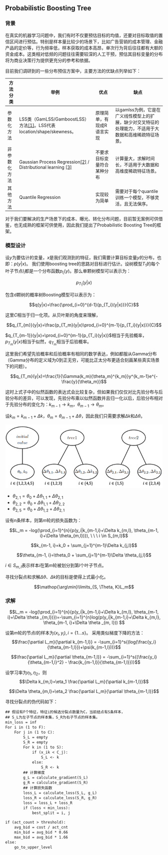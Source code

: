 
## Probabilistic Boosting Tree

### 背景

在真实的机器学习问题中，我们有时不仅要预估目标的均值，还要对目标取值的置信区间进行预估。特别是样本量比较少的场景下，比如广告营销的成本管理、金融产品的定价等，行为频率低，样本获取的成本高昂，单次行为背后往往都有大额的资金成本。这类相对低频的问题往往需要较深的人工干预，预估其目标变量的分布将为商业决策行为提供更充分的参考和依据。

目前我们调研到的一些分布预估方案中，主要方法的优缺点列举如下：

| 方法分类|举例|优点|缺点|
|-|-|-|-|
|参数化方法|LSS类（GamLSS/GamboostLSS）方法[[1]](https://cran.r-project.org/web/packages/gamlss/index.html)。LSS代表location/shape/skewness。|原理简单，有现成R语言实现|以gamlss为例，它是在广义线性模型上的扩展，缺少对交叉特征的处理能力，不适用于大数据和高维稀疏特征场景。|
|非参数化方法|Gaussian Process Regression[[2]](https://scikit-learn.org/stable/modules/gaussian_process.html) /  Distributional learning [[3]](https://arxiv.org/pdf/1707.06887.pdf)|不要求目标变量符合某种分布|计算量大，求解时间长，不适用于大数据和高维度稀疏特征场景。|
|其他方法|Quantile Regression|实现较为简单|需要对于每个quantile训练一个模型，不够灵活，且无法保序。|

对于我们要解决的生产场景下的成本、曝光、转化分布问题，目前暂无案例可供借鉴，也无成熟的框架可供使用，因此我们提出了Probabilistic Boosting Tree的框架。

### 模型设计
设$y$为要估计的变量，$x$是我们观测到的特征，我们需要计算目标变量$y$的分布，也即：$p(y|x)$。
我们使用boosting tree的思路对目标进行估计。设树模型$T_1$的每个叶子节点$l_i$都是一个分布函数$p_{l_i}(y)$。那么单颗树模型可以表示为：

$$p_{T_1}(y|x)$$

包含d颗树的概率树Boosting模型可以表示为：

$$q(y|x)=\frac{\prod_{i=0}^{d-1}{p_{T_i}(y|x)}}{C}$$

这里$C$相当于归一化项。从贝叶斯的角度来理解，

$$q_{T_{m}}(y|x)=\frac{p_{T_m}(y|x)\prod_{i=0}^{m-1}{p_{T_i}(y|x)}}{C}$$

$q_{T_{m-1}}(y|x)=\prod_{i=0}^{m-1}{p_{T_i}(y|x)}$相当于先验概率，$p_{T_m}(y|x)$相当于似然，$q_{T_{m}}$相当于后验概率。

这里我们希望先验概率和后验概率有相同的数学表达，例如都服从Gamma分布（Gamma分布的定义域为0到正无穷，可能比正太分布更适合刻画某些真实场景下的问题）。

$$q_{T_m}(y|x)=\frac{1}{\Gamma(k_m){\theta_m}^{k_m}}y^{k_m-1}e^{-\frac{y}{\theta_m}}$$

这时上式子中的似然函数的表达式会比较复杂，但如果我们仅仅对比先验分布与后验分布的差异，可以发现，先验分布乘以似然函数并且归一化以后，后验分布相对于先验分布的变化为：$k_{m-1} \rightarrow k_{m}$，$\theta_{m-1} \rightarrow \theta_{m}$。

设$k_m=k_{m-1}+\Delta k$，$\theta_m=\theta_{m-1}+\Delta \theta$，因此我们只需要求解$\Delta k$和$\Delta \theta$。

![PBTree](./pbtree_intro_1.png)

- $\theta_{2,1} = \theta_0 + \Delta \theta_{1,1} + \Delta \theta_{2,1}$
- $\theta_{2,2} = \theta_0 + \Delta \theta_{1,1} + \Delta \theta_{2,2}$
- $\theta_{2,5} = \theta_0 + \Delta \theta_{1,2} + \Delta \theta_{2,1}$

设有n条样本，则第$m$轮的损失函数为：


$$L_m = -log(\prod_{i=1}^{n}{p(y_i|k_{m-1,i}+\Delta k_{m,l}, \theta_{m-1, i}+\Delta \theta_{m,l})}),  \ \ \ i \in S_{m,l}$$

$$k_{m-1, i}=k_0 + \sum_{j=1}^{m-1}\Delta k_{j,l}$$

$$\theta_{m-1, i}=\theta_0 + \sum_{j=1}^{m-1}\Delta \theta_{j,l}$$

$i \in S_{m,l}$表示样本$i$在第$m$轮被划分到第$l$个叶子节点。

寻找分裂点和求解$\Delta \theta$、$\Delta k$的目标是使得上式最小化。

$$\mathop{\arg\min}\limits_{S, \Theta, K}L_m$$

### 求解

$$L_m = -log(\prod_{i=1}^{n}{p(y_i|k_{m-1,i}+\Delta k_{m,l}, \theta_{m-1, i}+\Delta \theta _{m,l})})=-\sum_{i=1}^{n}log(p(y_i|k_{m-1,i}+\Delta k_{m,l}, \theta_{m-1, i}+\Delta \theta _{m, l}))
$$

设第$m$轮的节点$l$的样本为$(x_i, y_i), i = \{1...s\}$。 采用类似梯度下降的方法：
$$\frac{\partial L_m}{\partial k_{m-1,l}} = -\sum_{i=1}^s{(log(\frac{y_i}{\theta_{m-1,l}})+\psi(k_{m-1,l}))}$$

$$\frac{\partial L_m}{\partial \theta_{m-1,l}} = -\sum_{i=1}^s{(\frac{y_i}{\theta_{m-1,l}^2} - \frac{k_{m-1,l}}{\theta_{m-1,l}})}$$

设学习率为$\eta_1, \eta_2$，则
$$\Delta k_{m,l}=\eta_1 \frac{\partial L_m}{\partial k_{m-1,l}}$$


$$\Delta \theta_{m,l}=\eta_2 \frac{\partial L_m}{\partial \theta_{m-1,l}}$$

寻找分裂点的伪代码如下： 

```
## 假设有F个特征，特征i的候选分裂点数量为C，当前结点有S条样本，
## S_L为左子节点的样本集，S_R为右子节点的样本集。
min_loss = inf
For i in (1 to F):
    For j in (1 to C):
        S_L = empty
        S_R = empty
        For k in (1 to S):
            if (x_ik < C_j):
                S_L <- k
            else:
                S_R <- k
        ## 计算梯度
        g_L = calculate_gradient(S_L)
        g_R = calculate_gradient(S_R)
        ## 计算损失函数
        loss_L = calculate_loss(S_L, g_L)
        loss_R = calculate_loss(S_R, g_R)
        loss = loss_L + loss_R
        if (loss < min_loss):
            best_split = i, j
```
```
if (act_count > threshold):
    avg_bid = cost / act_cnt
    min_bid = avg_bid * 0.66
    max_bid = avg_bid * 1.66
else:
    go_to_upper_level
```